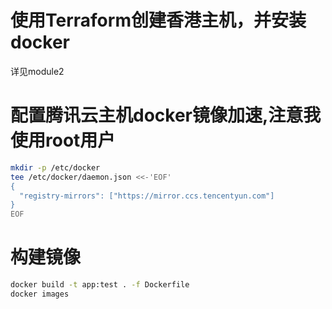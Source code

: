 # 使用Terraform创建香港主机，并安装docker
详见module2
# 配置腾讯云主机docker镜像加速,注意我使用root用户
```bash
mkdir -p /etc/docker
tee /etc/docker/daemon.json <<-'EOF'
{
  "registry-mirrors": ["https://mirror.ccs.tencentyun.com"]
}
EOF
```
# 构建镜像
```bash
docker build -t app:test . -f Dockerfile
docker images
```


